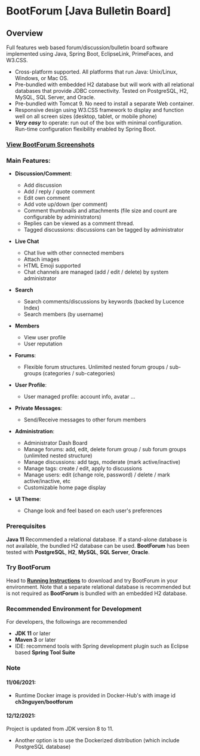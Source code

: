 # BootForum [Java Bulletin Board]

## Overview
Full features web based forum/discussion/bulletin board software implemented using Java, Spring Boot, EclipseLink, PrimeFaces, and W3.CSS.

* Cross-platform supported. All platforms that run Java: Unix/Linux, Windows, or Mac OS.
* Pre-bundled with embedded H2 database but will work with all relational databases that provide JDBC connectivity. Tested on PostgreSQL, H2, MySQL, SQL Server, and Oracle.
* Pre-bundled with Tomcat 9. No need to install a separate Web container.
* Responsive design using W3.CSS framework to display and function well on all screen sizes (desktop, tablet, or mobile phone)
* _**Very easy**_ to operate: run out of the box with minimal configuration. Run-time configuration flexibility enabled by Spring Boot.

###  [**View BootForum Screenshots**](Screenshots.md "Screenshots")

### Main Features:

* **Discussion/Comment**:
  * Add discussion
  * Add / reply / quote comment
  * Edit own comment
  * Add vote up/down (per comment)
  * Comment thumbnails and attachments (file size and count are configurable by administrators)
  * Replies can be viewed as a comment thread.
  * Tagged discussions: discussions can be tagged by administrator

* **Live Chat**
  * Chat live with other connected members
  * Attach images
  * HTML Emoji supported
  * Chat channels are managed (add / edit / delete) by system administrator

* **Search**
  * Search comments/discussions by keywords (backed by Lucence Index)
  * Search members (by username)

* **Members**
  * View user profile
  * User reputation

* **Forums**:
  * Flexible forum structures. Unlimited nested forum groups / sub-groups (categories / sub-categories)

* **User Profile**:
  * User managed profile: account info, avatar ...

* **Private Messages**:
  * Send/Receive messages to other forum members 

* **Administration**:
  * Administrator Dash Board
  * Manage forums: add, edit, delete forum group / sub forum groups (unlimited nested structure)
  * Manage discussions: add tags, moderate (mark active/inactive)
  * Manage tags: create / edit, apply to discussions
  * Manage users: edit (change role, password) / delete / mark active/inactive, etc
  * Customizable home page display

* **UI Theme**: 
  * Change look and feel based on each user's preferences
  
### Prerequisites
**Java 11**
Recommended a relational database. If a stand-alone database is not available, the bundled H2 database can be used. **BootForum** has been tested with **PostgreSQL**, **H2**, **MySQL**, **SQL Server**, **Oracle**.

### Try BootForum
Head to [**Running Instructions**](Running.md "Running Instructions") to download and try BootForum in your environment. Note that a separate relational database is recommended but is not required as **BootForum** is bundled with an embedded H2 database.

### Recommended Environment for Development
For developers, the followings are recommended
* **JDK 11** or later
* **Maven 3** or later
* IDE: recommend tools with Spring development plugin such as Eclipse based **Spring Tool Suite**

### Note

#### 11/06/2021:
* Runtime Docker image is provided in Docker-Hub's with image id **ch3nguyen/bootforum**
 
#### 12/12/2021:
Project is updated from JDK version 8 to 11.
* Another option is to use the Dockerized distribution (which include PostgreSQL database)
